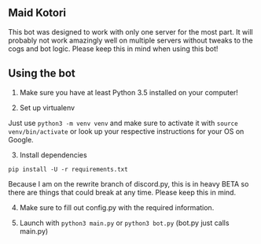 ## Maid Kotori

This bot was designed to work with only one server for the most part.
It will probably not work amazingly well on multiple servers without tweaks to the cogs and bot logic.
Please keep this in mind when using this bot!

## Using the bot
1. Make sure you have at least Python 3.5 installed on your computer!

2. Set up virtualenv

Just use `python3 -m venv venv` and make sure to activate it with `source venv/bin/activate` or look up your respective instructions for your OS on Google.

3. Install dependencies

`pip install -U -r requirements.txt`

Because I am on the rewrite branch of discord.py, this is in heavy BETA so there are things that could break at any time. Please keep this in mind.

4. Make sure to fill out config.py with the required information.

5. Launch with `python3 main.py` or `python3 bot.py` (bot.py just calls main.py)
